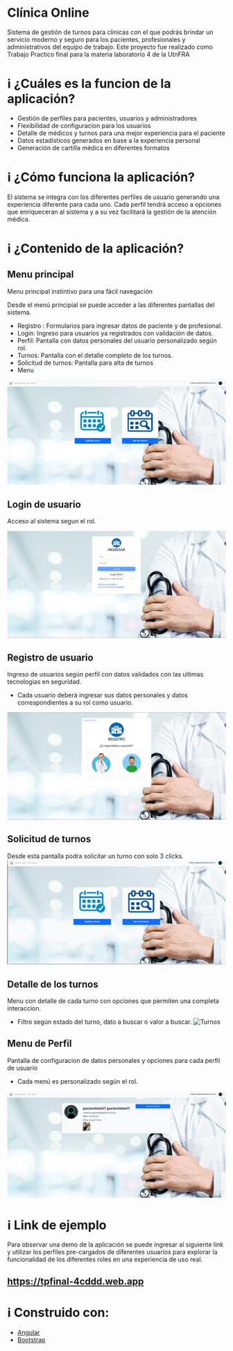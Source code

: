 # Clínica Online

Sistema de gestión de turnos para clinicas con el que podrás brindar un servicio moderno y seguro para los pacientes, profesionales y administrativos del equipo de trabajo. 
Este proyecto fue realizado como Trabajo Practico final para la materia laboratorio 4 de la UtnFRA


# :information_source: ¿Cuáles es la funcion de la aplicación?
- Gestión de perfiles para pacientes, usuarios y administradores
- Flexibilidad de configuracion para los usuarios
- Detalle de médicos y turnos para una mejor experiencia para el paciente
- Datos estadísticos generados en base a la experiencia personal
- Generación de cartilla médica en diferentes formatos


# :information_source: ¿Cómo funciona la aplicación?

El sistema se integra con los diferentes perfiles de usuario generando una experiencia diferente para cada uno.
Cada perfil tendrá acceso a opciones que enriqueceran al sistema y a su vez facilitará la gestión de la atención médica.

# :information_source: ¿Contenido de la aplicación?

## Menu principal

Menu principal instintivo para una fácil navegación

Desde el menú principial se puede acceder a las diferentes pantallas del sistema.
- Registro : Formularios para ingresar datos de paciente y de profesional.
- Login: Ingreso para usuarios ya registrados con validación de datos.
- Perfil: Pantalla con datos personales del usuario personalizado según rol.
- Turnos: Pantalla con el detalle completo de los turnos.
- Solicitud de turnos: Pantalla para alta de turnos 
- Menu

![Menu](src/assets/prints/menu.png "Menu de la aplicacion")

## Login de usuario

Acceso al sistema segun el rol.

![login](src/assets/prints/login.png "Formulario de login")

## Registro de usuario

Ingreso de usuarios según perfil con datos validados con las ultimas tecnologias en seguridad.

- Cada usuario deberá ingresar sus datos personales y datos correspondientes a su rol como usuario.

![Registro](src/assets/prints/registro.png "Formulario de registro")

## Solicitud de turnos

Desde esta pantalla podra solicitar un turno con solo 3 clicks.
![Solicitar turno](src/assets/gifs/solicitarturno.gif "Solicitar turno")

## Detalle de los turnos

Menu con detalle de cada turno con opciones que permiten una completa interaccion.

- Filtro según estado del turno, dato a buscar o valor a buscar.
![Turnos](src/assets/prints/gestionturnos.gif "Detalle de turnos")

## Menu de Perfil

Pantalla de configuracion de datos personales y opciones para cada perfil de usuario

- Cada menú es personalizado según el rol.

![Perfil](src/assets/prints/perfil.png "Sector perfil")


# :information_source: Link de ejemplo

Para observar una demo de la aplicación se puede ingresar al siguiente link y utilizar los perfiles pre-cargados de diferentes usuarios para explorar la funcionalidad de los diferentes roles en una experiencia de uso real.

## https://tpfinal-4cddd.web.app

# :information_source: Construido con:
* [Angular](https://angular.io/)
* [Bootstrap](https://getbootstrap.com/)
